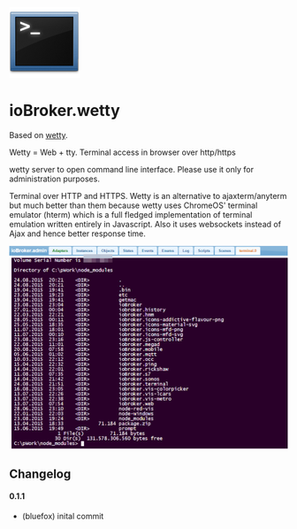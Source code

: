 ![Logo](admin/wetty.png)

# ioBroker.wetty

Based on [wetty](https://github.com/krishnasrinivas/wetty).

Wetty = Web + tty. Terminal access in browser over http/https

wetty server to open command line interface.
Please use it only for administration purposes.

Terminal over HTTP and HTTPS. Wetty is an alternative to ajaxterm/anyterm but much better than them because wetty uses
ChromeOS' terminal emulator (hterm) which is a full fledged implementation of terminal emulation written entirely in Javascript.
Also it uses websockets instead of Ajax and hence better response time.

![Screenshot](img/screen1.png)

## Changelog

#### 0.1.1
* (bluefox) inital commit


